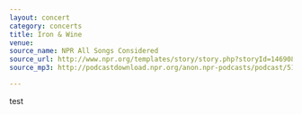 ```yaml
---
layout: concert
category: concerts
title: Iron & Wine
venue:
source_name: NPR All Songs Considered
source_url: http://www.npr.org/templates/story/story.php?storyId=14690807
source_mp3: http://podcastdownload.npr.org/anon.npr-podcasts/podcast/510253/15972294/npr_15972294.mp3

---
```


test